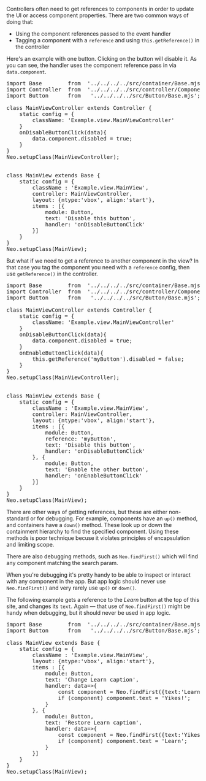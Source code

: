 Controllers often need to get references to components in order to update 
the UI or access component properties. 
There are two common ways of doing that:

- Using the component references passed to the event handler
- Tagging a component with a `reference` and using `this.getReference()` in the controller

Here's an example with one button. Clicking on the button will disable it. 
As you can see, the handler uses the component reference pass in via `data.component`.

<pre data-neo>
import Base        from  '../../../../src/container/Base.mjs';
import Controller  from  '../../../../src/controller/Component.mjs';
import Button      from   '../../../../src/Button/Base.mjs';

class MainViewController extends Controller {
    static config = {
        className: 'Example.view.MainViewController'
    }
    onDisableButtonClick(data){
        data.component.disabled = true;
    }
}
Neo.setupClass(MainViewController);


class MainView extends Base {
    static config = {
        className : 'Example.view.MainView',
        controller: MainViewController,
        layout: {ntype:'vbox', align:'start'},
        items : [{
            module: Button,
            text: 'Disable this button',
            handler: 'onDisableButtonClick'
        }]
    }
}
Neo.setupClass(MainView);
</pre>

But what if we need to get a reference to another component in the view? In that case
you tag the component you need with a `reference` config, then use `getReference()` in
the controller.

<pre data-neo>
import Base        from  '../../../../src/container/Base.mjs';
import Controller  from  '../../../../src/controller/Component.mjs';
import Button      from   '../../../../src/Button/Base.mjs';

class MainViewController extends Controller {
    static config = {
        className: 'Example.view.MainViewController'
    }
    onDisableButtonClick(data){
        data.component.disabled = true;
    }
    onEnableButtonClick(data){
        this.getReference('myButton').disabled = false;
    }
}
Neo.setupClass(MainViewController);


class MainView extends Base {
    static config = {
        className : 'Example.view.MainView',
        controller: MainViewController,
        layout: {ntype:'vbox', align:'start'},
        items : [{
            module: Button,
            reference: 'myButton',
            text: 'Disable this button',
            handler: 'onDisableButtonClick'
        }, {
            module: Button,
            text: 'Enable the other button',
            handler: 'onEnableButtonClick'
        }]
    }
}
Neo.setupClass(MainView);
</pre>


There are other ways of getting references, but these are either non-standard or for debugging.
For example, components have an `up()` method, and containers have a `down()` method. These look 
up or down the containment hierarchy to find the specified component. Using these methods is poor technique
becuse it violates principles of encapsulation and limiting scope.

There are also debugging methods, such as `Neo.findFirst()` which will find any component matching
the search param. 

When you're debugging it's pretty handy to be able to inspect or interact with any component in the app. 
But app logic should never use `Neo.findFirst()` and very rarely use `up()` or `down()`.

The following example gets a reference to the _Learn_ button at the top of this site, and changes its `text`.
Again &mdash; that use of `Neo.findFirst()` might be handy when debugging, but it should never be used in app logic.

<pre data-neo>
import Base        from  '../../../../src/container/Base.mjs';
import Button      from   '../../../../src/Button/Base.mjs';

class MainView extends Base {
    static config = {
        className : 'Example.view.MainView',
        layout: {ntype:'vbox', align:'start'},
        items : [{
            module: Button,
            text: 'Change Learn caption',
            handler: data=>{
                const component = Neo.findFirst({text:'Learn'});
                if (component) component.text = 'Yikes!';
            }
        }, {
            module: Button,
            text: 'Restore Learn caption',
            handler: data=>{
                const component = Neo.findFirst({text:'Yikes!'});
                if (component) component.text = 'Learn';
            }
        }]
    }
}
Neo.setupClass(MainView);
</pre>
